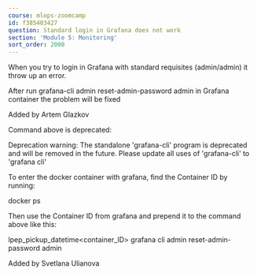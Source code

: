 ```yaml
---
course: mlops-zoomcamp
id: f385403427
question: Standard login in Grafana does not work
section: 'Module 5: Monitoring'
sort_order: 2000
---
```


When you try to login in Grafana with standard requisites (admin/admin) it throw up an error.

After run grafana-cli admin reset-admin-password admin in Grafana container the problem will be fixed

Added by Artem Glazkov

Command above is deprecated:

Deprecation warning: The standalone 'grafana-cli' program is deprecated and will be removed in the future. Please update all uses of 'grafana-cli' to 'grafana cli'

To enter the docker container with grafana, find the Container ID by running:

docker ps

Then use the Container ID from grafana and prepend it to the command above like this:

lpep_pickup_datetime<container_ID> grafana cli admin reset-admin-password admin

Added by Svetlana Ulianova

